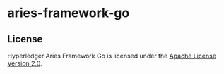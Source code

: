 # aries-framework-go

## License

Hyperledger Aries Framework Go is licensed under the [Apache License Version 2.0](LICENSE).
